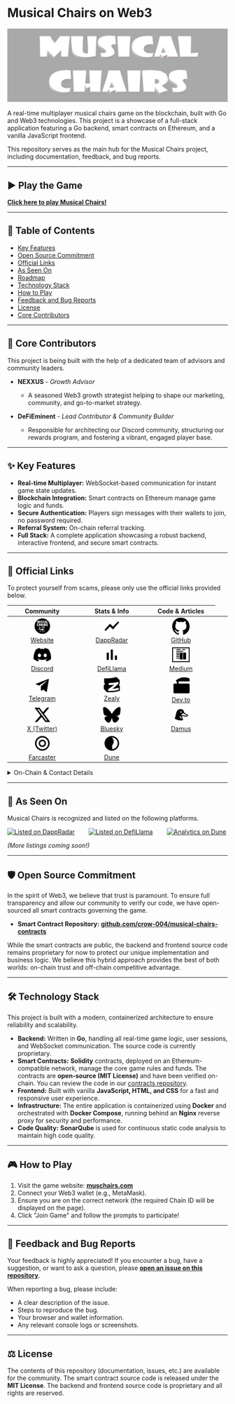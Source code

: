 # Musical Chairs on Web3

![Game Banner](https://raw.githubusercontent.com/crow-004/musical-chairs-game/main/docs/images/banner.png)

A real-time multiplayer musical chairs game on the blockchain, built with Go and Web3 technologies. This project is a showcase of a full-stack application featuring a Go backend, smart contracts on Ethereum, and a vanilla JavaScript frontend.

This repository serves as the main hub for the Musical Chairs project, including documentation, feedback, and bug reports.

---

## ▶️ Play the Game

**[Click here to play Musical Chairs!](https://muschairs.com)**

---

## 📜 Table of Contents

- [Key Features](#-key-features)
- [Open Source Commitment](#️-open-source-commitment)
- [Official Links](#-official-links)
- [As Seen On](#-as-seen-on)
- [Roadmap](#-roadmap)
- [Technology Stack](#-technology-stack)
- [How to Play](#-how-to-play)
- [Feedback and Bug Reports](#-feedback-and-bug-reports)
- [License](#️-license)
- [Core Contributors](#-core-contributors)


---

## 🤝 Core Contributors

This project is being built with the help of a dedicated team of advisors and community leaders.

*   **NEXXUS** - *Growth Advisor*
    *   A seasoned Web3 growth strategist helping to shape our marketing, community, and go-to-market strategy.

*   **DeFiEminent** - *Lead Contributor & Community Builder*
    *   Responsible for architecting our Discord community, structuring our rewards program, and fostering a vibrant, engaged player base.

---

## ✨ Key Features

- **Real-time Multiplayer:** WebSocket-based communication for instant game state updates.
- **Blockchain Integration:** Smart contracts on Ethereum manage game logic and funds.
- **Secure Authentication:** Players sign messages with their wallets to join, no password required.
- **Referral System:** On-chain referral tracking.
- **Full Stack:** A complete application showcasing a robust backend, interactive frontend, and secure smart contracts.

---

## 🔗 Official Links

To protect yourself from scams, please only use the official links provided below.

<table>
  <thead>
    <tr>
      <th align="center" width="150px">Community</th>
      <th align="center" width="150px">Stats & Info</th>
      <th align="center" width="150px">Code & Articles</th>
    </tr>
  </thead>
  <tbody>
    <tr>
      <td align="center">
        <a href="https://muschairs.com" target="_blank" rel="noopener noreferrer">
          <img src="https://raw.githubusercontent.com/crow-004/musical-chairs-game/main/docs/images/icon-website.svg" width="40px" alt="Website"/><br/>
          Website
        </a>
      </td>
      <td align="center">
        <a href="https://dappradar.com/dapp/musical-chairs" target="_blank" rel="noopener noreferrer">
          <img src="https://raw.githubusercontent.com/crow-004/musical-chairs-game/main/docs/images/icon-dappradar.svg" width="40px" alt="DappRadar"/><br/>
          DappRadar
        </a>
      </td>
      <td align="center">
        <a href="https://github.com/crow-004/musical-chairs-game" target="_blank" rel="noopener noreferrer">
          <img src="https://raw.githubusercontent.com/crow-004/musical-chairs-game/main/docs/images/icon-github.svg" width="40px" alt="GitHub"/><br/>
          GitHub
        </a>
      </td>
    </tr>
    <tr>
      <td align="center">
        <a href="https://discord.gg/wnnJKjgfZW" target="_blank" rel="noopener noreferrer">
          <img src="https://raw.githubusercontent.com/crow-004/musical-chairs-game/main/docs/images/icon-discord.svg" width="40px" alt="Discord"/><br/>
          Discord
        </a>
      </td>
      <td align="center">
        <a href="https://defillama.com/protocol/musical-chairs" target="_blank" rel="noopener noreferrer">
          <img src="https://raw.githubusercontent.com/crow-004/musical-chairs-game/main/docs/images/icon-defillama.svg" width="40px" alt="DefiLlama"/><br/>
          DefiLlama
        </a>
      </td>
      <td align="center">
        <a href="https://medium.com/@crow004" target="_blank" rel="noopener noreferrer">
          <img src="https://raw.githubusercontent.com/crow-004/musical-chairs-game/main/docs/images/icon-medium.svg" width="40px" alt="Medium"/><br/>
          Medium
        </a>
      </td>
    </tr>
    <tr>
      <td align="center">
        <a href="https://t.me/muschairs" target="_blank" rel="noopener noreferrer">
          <img src="https://raw.githubusercontent.com/crow-004/musical-chairs-game/main/docs/images/icon-telegram.svg" width="40px" alt="Telegram"/><br/>
          Telegram
        </a>
      </td>
      <td align="center">
        <a href="https://zealy.io/c/musicalchairsclub" target="_blank" rel="noopener noreferrer">
          <img src="https://raw.githubusercontent.com/crow-004/musical-chairs-game/main/docs/images/icon-zealy.svg" width="40px" alt="Zealy"/><br/>
          Zealy
        </a>
      </td>
      <td align="center">
        <a href="https://dev.to/crow004" target="_blank" rel="noopener noreferrer">
          <img src="https://raw.githubusercontent.com/crow-004/musical-chairs-game/main/docs/images/icon-devto.svg" width="40px" alt="Dev.to"/><br/>
          Dev.to
        </a>
      </td>
    </tr>
    <tr>
      <td align="center">
        <a href="https://x.com/muschairs" target="_blank" rel="noopener noreferrer">
          <img src="https://raw.githubusercontent.com/crow-004/musical-chairs-game/main/docs/images/icon-x.svg" width="40px" alt="X (Twitter)"/><br/>
          X (Twitter)
        </a>
      </td>
      <td align="center">
        <a href="https://bsky.app/profile/crow004.bsky.social" target="_blank" rel="noopener noreferrer">
          <img src="https://raw.githubusercontent.com/crow-004/musical-chairs-game/main/docs/images/icon-bluesky.svg" width="40px" alt="Bluesky"/><br/>
          Bluesky
        </a>
      </td>
      <td align="center">
        <a href="https://damus.io/npub1v0kc8fwz67k0mv539z6kaw5h25et9e2zmnnqq6z2naytaq566gwqkzz542" target="_blank" rel="noopener noreferrer">
          <img src="https://raw.githubusercontent.com/crow-004/musical-chairs-game/main/docs/images/icon-nostr.svg" width="40px" alt="Damus"/><br/>
          Damus
        </a>
      </td>
    </tr>
    <tr>
      <td align="center">
        <a href="https://farcaster.xyz/crow004" target="_blank" rel="noopener noreferrer">
          <img src="https://raw.githubusercontent.com/crow-004/musical-chairs-game/main/docs/images/icon-farcaster.svg" width="40px" alt="Farcaster"/><br/>
          Farcaster
        </a>
      </td>
      <td align="center">
        <a href="https://dune.com/crow004/musical-chairs-game-analytics" target="_blank" rel="noopener noreferrer">
          <img src="https://raw.githubusercontent.com/crow-004/musical-chairs-game/main/docs/images/icon-dune.svg" width="40px" alt="Dune Analytics"/><br/>
          Dune
        </a>
      </td>
      <td align="center">
        <!-- Empty cell for alignment -->
      </td>
      <td align="center">
        <!-- Empty cell for alignment -->
      </td>
      <td align="center">
        <!-- Empty cell for alignment -->
      </td>
    </tr>
  </tbody>
</table>

<details>
<summary>On-Chain & Contact Details</summary>

- **Test Site:** test.muschairs.com
- **Smart Contracts Repo:** github.com/crow-004/musical-chairs-contracts
- **Mainnet Contract (Arbitrum):** `0xEDA164585a5FF8c53c48907bD102A1B593bd17eF`
- **Testnet Contract (Arbitrum Sepolia):** `0x5Af9Ed30A64DB9ED1AE31e9c6D4215A9ED173040`
- **Support Email:** support@muschairs.com

</details>

---

## 🚀 As Seen On

Musical Chairs is recognized and listed on the following platforms.

<div style="display: flex; align-items: center; gap: 2rem;">
  <a href="https://dappradar.com/dapp/musical-chairs" target="_blank" rel="noopener noreferrer">
    <img src="https://raw.githubusercontent.com/crow-004/musical-chairs-game/main/docs/images/logo-dappradar.svg" width="200px" alt="Listed on DappRadar"/>
  </a>
  <a href="https://defillama.com/protocol/musical-chairs" target="_blank" rel="noopener noreferrer">
    <img src="https://raw.githubusercontent.com/crow-004/musical-chairs-game/main/docs/images/logo-defillama.svg" width="200px" alt="Listed on DefiLlama"/>
  </a>
  <a href="https://dune.com/crow004/musical-chairs-game-analytics" target="_blank" rel="noopener noreferrer">
    <img src="https://raw.githubusercontent.com/crow-004/musical-chairs-game/main/docs/images/logo-dune.svg" width="200px" alt="Analytics on Dune"/>
  </a>
</div>

*(More listings coming soon!)*

---

## 🛡️ Open Source Commitment

In the spirit of Web3, we believe that trust is paramount. To ensure full transparency and allow our community to verify our code, we have open-sourced all smart contracts governing the game.

-   **Smart Contract Repository:** [**github.com/crow-004/musical-chairs-contracts**](https://github.com/crow-004/musical-chairs-contracts)

While the smart contracts are public, the backend and frontend source code remains proprietary for now to protect our unique implementation and business logic. We believe this hybrid approach provides the best of both worlds: on-chain trust and off-chain competitive advantage.

---

## 🛠️ Technology Stack

This project is built with a modern, containerized architecture to ensure reliability and scalability.

- **Backend:** Written in **Go**, handling all real-time game logic, user sessions, and WebSocket communication. The source code is currently proprietary.
- **Smart Contracts:** **Solidity** contracts, deployed on an Ethereum-compatible network, manage the core game rules and funds. The contracts are **open-source (MIT License)** and have been verified on-chain. You can review the code in our [contracts repository](https://github.com/crow-004/musical-chairs-contracts).
- **Frontend:** Built with vanilla **JavaScript, HTML, and CSS** for a fast and responsive user experience.
- **Infrastructure:** The entire application is containerized using **Docker** and orchestrated with **Docker Compose**, running behind an **Nginx** reverse proxy for security and performance.
- **Code Quality:** **SonarQube** is used for continuous static code analysis to maintain high code quality.

---

## 🎮 How to Play

1.  Visit the game website: **[muschairs.com](https://muschairs.com)**
2.  Connect your Web3 wallet (e.g., MetaMask).
3.  Ensure you are on the correct network (the required Chain ID will be displayed on the page).
4.  Click "Join Game" and follow the prompts to participate!

---

## 🐞 Feedback and Bug Reports

Your feedback is highly appreciated! If you encounter a bug, have a suggestion, or want to ask a question, please **[open an issue on this repository](https://github.com/crow-004/musical-chairs-game/issues)**.

When reporting a bug, please include:
- A clear description of the issue.
- Steps to reproduce the bug.
- Your browser and wallet information.
- Any relevant console logs or screenshots.

---

## ⚖️ License

The contents of this repository (documentation, issues, etc.) are available for the community. The smart contract source code is released under the **MIT License**. The backend and frontend source code is proprietary and all rights are reserved.
